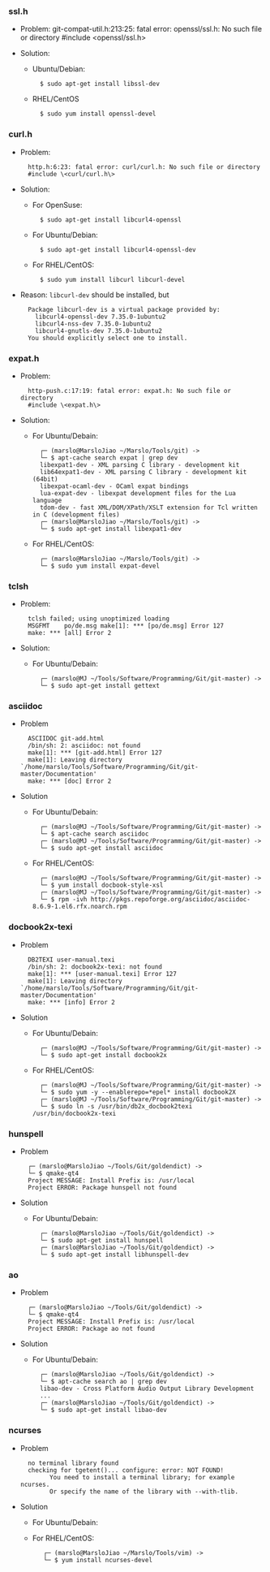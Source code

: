 ### ssl.h
- Problem:
    git-compat-util.h:213:25: fatal error: openssl/ssl.h: No such file or directory
    #include \<openssl/ssl.h\>

- Solution:
    - Ubuntu/Debian:

            $ sudo apt-get install libssl-dev

    - RHEL/CentOS

            $ sudo yum install openssl-devel

### curl.h
- Problem:

        http.h:6:23: fatal error: curl/curl.h: No such file or directory
        #include \<curl/curl.h\>

- Solution:
    - For OpenSuse:

            $ sudo apt-get install libcurl4-openssl

    - For Ubuntu/Debian:

            $ sudo apt-get install libcurl4-openssl-dev

    - For RHEL/CentOS:

            $ sudo yum install libcurl libcurl-devel

- Reason:
    `libcurl-dev` should be installed, but

        Package libcurl-dev is a virtual package provided by:
          libcurl4-openssl-dev 7.35.0-1ubuntu2
          libcurl4-nss-dev 7.35.0-1ubuntu2
          libcurl4-gnutls-dev 7.35.0-1ubuntu2
        You should explicitly select one to install.

### expat.h
- Problem:

        http-push.c:17:19: fatal error: expat.h: No such file or directory
        #include \<expat.h\>

- Solution:

    - For Ubuntu/Debain:

            ┌─ (marslo@MarsloJiao ~/Marslo/Tools/git) ->
            └─ $ apt-cache search expat | grep dev
            libexpat1-dev - XML parsing C library - development kit
            lib64expat1-dev - XML parsing C library - development kit (64bit)
            libexpat-ocaml-dev - OCaml expat bindings
            lua-expat-dev - libexpat development files for the Lua language
            tdom-dev - fast XML/DOM/XPath/XSLT extension for Tcl written in C (development files)
            ┌─ (marslo@MarsloJiao ~/Marslo/Tools/git) ->
            └─ $ sudo apt-get install libexpat1-dev


    - For RHEL/CentOS:

            ┌─ (marslo@MarsloJiao ~/Marslo/Tools/git) ->
            └─ $ sudo yum install expat-devel

### tclsh
- Problem:

        tclsh failed; using unoptimized loading
        MSGFMT    po/de.msg make[1]: *** [po/de.msg] Error 127
        make: *** [all] Error 2

- Solution:

    - For Ubuntu/Debain:

            ┌─ (marslo@MJ ~/Tools/Software/Programming/Git/git-master) ->
            └─ $ sudo apt-get install gettext

### asciidoc
- Problem

        ASCIIDOC git-add.html
        /bin/sh: 2: asciidoc: not found
        make[1]: *** [git-add.html] Error 127
        make[1]: Leaving directory `/home/marslo/Tools/Software/Programming/Git/git-master/Documentation'
        make: *** [doc] Error 2

- Solution
    - For Ubuntu/Debain:

            ┌─ (marslo@MJ ~/Tools/Software/Programming/Git/git-master) ->
            └─ $ apt-cache search asciidoc
            ┌─ (marslo@MJ ~/Tools/Software/Programming/Git/git-master) ->
            └─ $ sudo apt-get install asciidoc

    - For RHEL/CentOS:

            ┌─ (marslo@MJ ~/Tools/Software/Programming/Git/git-master) ->
            └─ $ yum install docbook-style-xsl
            ┌─ (marslo@MJ ~/Tools/Software/Programming/Git/git-master) ->
            └─ $ rpm -ivh http://pkgs.repoforge.org/asciidoc/asciidoc-8.6.9-1.el6.rfx.noarch.rpm

### docbook2x-texi
- Problem

        DB2TEXI user-manual.texi
        /bin/sh: 2: docbook2x-texi: not found
        make[1]: *** [user-manual.texi] Error 127
        make[1]: Leaving directory `/home/marslo/Tools/Software/Programming/Git/git-master/Documentation'
        make: *** [info] Error 2

- Solution

    - For Ubuntu/Debain:

            ┌─ (marslo@MJ ~/Tools/Software/Programming/Git/git-master) ->
            └─ $ sudo apt-get install docbook2x

    - For RHEL/CentOS:

            ┌─ (marslo@MJ ~/Tools/Software/Programming/Git/git-master) ->
            └─ $ sudo yum -y --enablerepo=*epel* install docbook2X
            ┌─ (marslo@MJ ~/Tools/Software/Programming/Git/git-master) ->
            └─ $ sudo ln -s /usr/bin/db2x_docbook2texi /usr/bin/docbook2x-texi

### hunspell
- Problem

        ┌─ (marslo@MarsloJiao ~/Tools/Git/goldendict) ->
        └─ $ qmake-qt4
        Project MESSAGE: Install Prefix is: /usr/local
        Project ERROR: Package hunspell not found

- Solution

    - For Ubuntu/Debain:

            ┌─ (marslo@MarsloJiao ~/Tools/Git/goldendict) ->
            └─ $ sudo apt-get install hunspell
            ┌─ (marslo@MarsloJiao ~/Tools/Git/goldendict) ->
            └─ $ sudo apt-get install libhunspell-dev

### ao
- Problem

        ┌─ (marslo@MarsloJiao ~/Tools/Git/goldendict) ->
        └─ $ qmake-qt4
        Project MESSAGE: Install Prefix is: /usr/local
        Project ERROR: Package ao not found

- Solution

    - For Ubuntu/Debain:

            ┌─ (marslo@MarsloJiao ~/Tools/Git/goldendict) ->
            └─ $ apt-cache search ao | grep dev
            libao-dev - Cross Platform Audio Output Library Development
            ...
            ┌─ (marslo@MarsloJiao ~/Tools/Git/goldendict) ->
            └─ $ sudo apt-get install libao-dev


### ncurses
- Problem

        no terminal library found
        checking for tgetent()... configure: error: NOT FOUND!
              You need to install a terminal library; for example ncurses.
              Or specify the name of the library with --with-tlib.

- Solution
    - For Ubuntu/Debain:

   - For RHEL/CentOS:

            ┌─ (marslo@MarsloJiao ~/Marslo/Tools/vim) ->
            └─ $ yum install ncurses-devel
